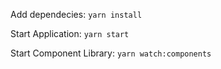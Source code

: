 Add dependecies:
`yarn install`

Start Application:
`yarn start`

Start Component Library:
`yarn watch:components`